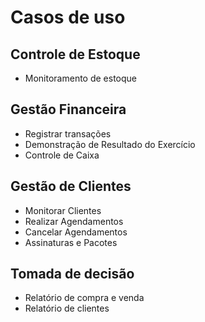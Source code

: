 # Casos de uso
## Controle de Estoque
  - Monitoramento de estoque
## Gestão Financeira
  - Registrar transações
  - Demonstração de Resultado do Exercício
  - Controle de Caixa
## Gestão de Clientes
  - Monitorar Clientes
  - Realizar Agendamentos
  - Cancelar Agendamentos
  - Assinaturas e Pacotes
 
  ## Tomada de decisão
  - Relatório de compra e venda
  - Relatório de clientes
